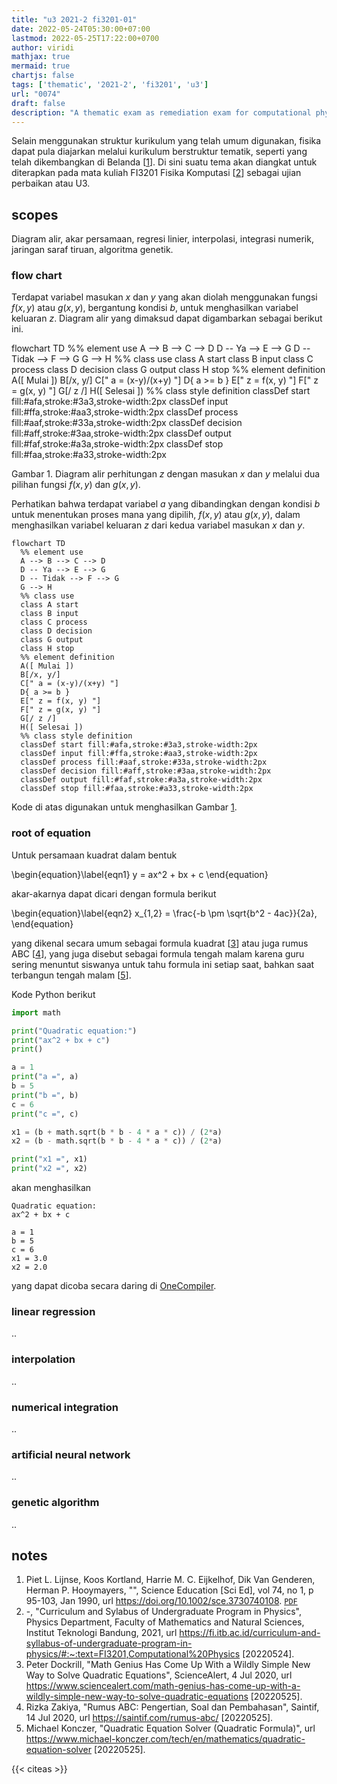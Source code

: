 ```yaml
---
title: "u3 2021-2 fi3201-01"
date: 2022-05-24T05:30:00+07:00
lastmod: 2022-05-25T17:22:00+0700
author: viridi
mathjax: true
mermaid: true
chartjs: false
tags: ['thematic', '2021-2', 'fi3201', 'u3']
url: "0074"
draft: false
description: "A thematic exam as remediation exam for computational physics course"
---
```

Selain menggunakan struktur kurikulum yang telah umum digunakan, fisika dapat pula diajarkan melalui kurikulum berstruktur tematik, seperti yang telah dikembangkan di Belanda [[1](#r01)]. Di sini suatu tema akan diangkat untuk diterapkan pada mata kuliah 
FI3201 Fisika Komputasi [[2](#r02)] sebagai ujian perbaikan atau U3.


## scopes
Diagram alir, akar persamaan, regresi linier, interpolasi, integrasi numerik, jaringan saraf tiruan, algoritma genetik.

### flow chart
Terdapat variabel masukan $x$ dan $y$ yang akan diolah menggunakan fungsi $f(x, y)$ atau $g(x, y)$, bergantung kondisi $b$, untuk menghasilkan variabel keluaran $z$. Diagram alir yang dimaksud dapat digambarkan sebagai berikut ini.

<div class="mermaid">
  flowchart TD
    %% element use
		A --> B --> C --> D
		D -- Ya --> E --> G 
		D -- Tidak --> F --> G
    G --> H
    %% class use
  	class A start
  	class B input
    class C process
    class D decision
    class G output
    class H stop
    %% element definition
		A([ Mulai ])
		B[/x, y/]
		C[" a = (x-y)/(x+y) "]
		D{ a >= b }
		E[" z = f(x, y) "]
		F[" z = g(x, y) "]
		G[/ z /]
		H([ Selesai ])
    %% class style definition
		classDef start fill:#afa,stroke:#3a3,stroke-width:2px
		classDef input fill:#ffa,stroke:#aa3,stroke-width:2px
		classDef process fill:#aaf,stroke:#33a,stroke-width:2px
		classDef decision fill:#aff,stroke:#3aa,stroke-width:2px
		classDef output fill:#faf,stroke:#a3a,stroke-width:2px
		classDef stop fill:#faa,stroke:#a33,stroke-width:2px
</div>

Gambar <a name='fig1'>1</a>. Diagram alir perhitungan $z$ dengan masukan $x$ dan $y$ melalui dua pilihan fungsi $f(x, y)$ dan $g(x, y)$.

Perhatikan bahwa terdapat variabel $a$ yang dibandingkan dengan kondisi $b$ untuk menentukan proses mana yang dipilih, $f(x, y)$ atau $g(x, y)$, dalam menghasilkan variabel keluaran $z$ dari kedua variabel masukan $x$ dan $y$.

```batch
flowchart TD
  %% element use
  A --> B --> C --> D
  D -- Ya --> E --> G 
  D -- Tidak --> F --> G
  G --> H
  %% class use
  class A start
  class B input
  class C process
  class D decision
  class G output
  class H stop
  %% element definition
  A([ Mulai ])
  B[/x, y/]
  C[" a = (x-y)/(x+y) "]
  D{ a >= b }
  E[" z = f(x, y) "]
  F[" z = g(x, y) "]
  G[/ z /]
  H([ Selesai ])
  %% class style definition
  classDef start fill:#afa,stroke:#3a3,stroke-width:2px
  classDef input fill:#ffa,stroke:#aa3,stroke-width:2px
  classDef process fill:#aaf,stroke:#33a,stroke-width:2px
  classDef decision fill:#aff,stroke:#3aa,stroke-width:2px
  classDef output fill:#faf,stroke:#a3a,stroke-width:2px
  classDef stop fill:#faa,stroke:#a33,stroke-width:2px
```

Kode di atas digunakan untuk menghasilkan Gambar [1](#fig1).


### root of equation
Untuk persamaan kuadrat dalam bentuk

\begin{equation}\label{eqn1}
y = ax^2 + bx + c
\end{equation}

akar-akarnya dapat dicari dengan formula berikut

\begin{equation}\label{eqn2}
x_{1,2}  = \frac{-b \pm \sqrt{b^2 - 4ac}}{2a},
\end{equation}

yang dikenal secara umum sebagai formula kuadrat [[3](#r03)] atau juga rumus ABC [[4](#r04)], yang juga disebut sebagai formula tengah malam karena guru sering menuntut siswanya untuk tahu formula ini setiap saat, bahkan saat terbangun tengah malam [[5](#r05)].

Kode Python berikut

```python
import math

print("Quadratic equation:")
print("ax^2 + bx + c")
print()

a = 1
print("a =", a)
b = 5
print("b =", b)
c = 6
print("c =", c)

x1 = (b + math.sqrt(b * b - 4 * a * c)) / (2*a)
x2 = (b - math.sqrt(b * b - 4 * a * c)) / (2*a)

print("x1 =", x1)
print("x2 =", x2)
```

akan menghasilkan

```
Quadratic equation:
ax^2 + bx + c

a = 1
b = 5
c = 6
x1 = 3.0
x2 = 2.0
```

yang dapat dicoba secara daring di [OneCompiler](https://onecompiler.com/python/3y53wp58f).


### linear regression
..

### interpolation
..

### numerical integration
..

### artificial neural network
..

### genetic algorithm
..


## notes
1. <a name='r01'></a>Piet L. Lijnse, Koos Kortland, Harrie M. C. Eijkelhof, Dik Van Genderen, Herman P. Hooymayers, "", Science Education [Sci Ed], vol 74, no 1, p 95-103, Jan 1990, url <https://doi.org/10.1002/sce.3730740108>. [`PDF`](https://fep.if.usp.br/~profis/arquivo/projetos/artigos/LIJNSE_1990.pdf)
2. <a name='r02'></a>-, "Curriculum and Sylabus of Undergraduate Program in Physics", Physics Department, Faculty of Mathematics and Natural Sciences, Institut Teknologi Bandung, 2021, url <https://fi.itb.ac.id/curriculum-and-syllabus-of-undergraduate-program-in-physics/#:~:text=FI3201,Computational%20Physics> [20220524].
3. <a name='r03'></a>Peter Dockrill, "Math Genius Has Come Up With a Wildly Simple New Way to Solve Quadratic Equations", ScienceAlert, 4 Jul 2020, url <https://www.sciencealert.com/math-genius-has-come-up-with-a-wildly-simple-new-way-to-solve-quadratic-equations> [20220525].
4. <a name='r04'></a>Rizka Zakiya, "Rumus ABC: Pengertian, Soal dan Pembahasan", Saintif, 14 Jul 2020, url <https://saintif.com/rumus-abc/> [20220525].
5. <a name='r05'></a>Michael Konczer, "Quadratic Equation Solver (Quadratic Formula)", url <https://www.michael-konczer.com/tech/en/mathematics/quadratic-equation-solver> [20220525].

{{< citeas >}}
